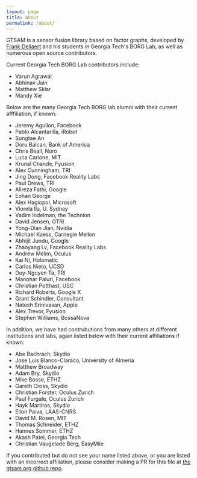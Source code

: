 ```yaml
---
layout: page
title: About
permalink: /about/
---
```


GTSAM is a sensor fusion library based on factor graphs, developed by [Frank Dellaert](http://www.dellaert.com) and his students in Georgia Tech's BORG Lab, as well as numerous open source contributors.

Current Georgia Tech BORG Lab contributors include:
* Varun Agrawal
* Abhinav Jain
* Matthew Sklar
* Mandy Xie

Below are the many Georgia Tech BORG lab alumni with their current afffiliation, if known:

* Jeremy Aguilon, Facebook
* Pablo Alcantarilla, iRobot
* Sungtae An
* Doru Balcan, Bank of America
* Chris Beall, Nuro
* Luca Carlone, MIT
* Krunal Chande, Fyusion
* Alex Cunningham, TRI
* Jing Dong, Facebook Reality Labs
* Paul Drews, TRI
* Alireza Fathi, Google
* Eohan George
* Alex Hagiopol, Microsoft
* Viorela Ila, U. Sydney
* Vadim Indelman, the Technion
* David Jensen, GTRI
* Yong-Dian Jian, Nvidia
* Michael Kaess, Carnegie Mellon
* Abhijit Jundu, Google
* Zhaoyang Lv, Facebook Reality Labs
* Andrew Melim, Oculus
* Kai Ni, Holomatic
* Carlos Nieto, UCSD
* Duy-Nguyen Ta, TRI
* Manohar Paluri, Facebook
* Christian Potthast, USC
* Richard Roberts, Google X
* Grant Schindler, Consultant
* Natesh Srinivasan, Apple
* Alex Trevor, Fyusion
* Stephen Williams, BossaNova

In addition, we have had contrubutions from many others at different institutions and labs, again listed below with their current affiliations if known:

* Abe Bachrach, Skydio
* Jose Luis Blanco-Claraco, University of Almería
* Matthew Broadway
* Adam Bry, Skydio
* Mike Bosse, ETHZ
* Gareth Cross, Skydio
* Christian Forster, Oculus Zurich
* Paul Furgale, Oculus Zurich
* Hayk Martiros, Skydio
* Ellon Paiva, LAAS-CNRS
* David M. Rosen, MIT
* Thomas Schneider, ETHZ
* Hannes Sommer, ETHZ
* Akash Patel, Georgia Tech
* Christian Vaugelade Berg, EasyMile

If you contributed but do not see your name listed above, or you are listed with an incorrect affiliation,  please consider making a PR for this file at [the gtsam.org github repo](https://github.com/borglab/gtsam.org).
